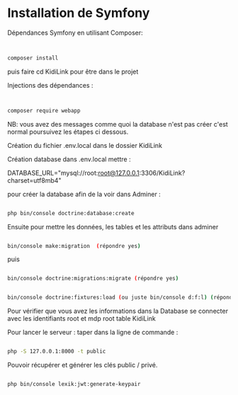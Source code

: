 
# Installation de Symfony

Dépendances Symfony en utilisant Composer:

```bash


composer install


```

puis faire cd KidiLink pour être dans le projet

Injections des dépendances :

```bash


composer require webapp


```

NB: vous avez des messages comme quoi la database n'est pas créer c'est normal poursuivez les étapes ci dessous.

Création du fichier .env.local dans le dossier KidiLink

Création database dans .env.local mettre :

DATABASE_URL="mysql://root:root@127.0.0.1:3306/KidiLink?charset=utf8mb4"

pour créer la database afin de la voir dans Adminer :

```bash

php bin/console doctrine:database:create

```

Ensuite pour mettre les données, les tables et les attributs dans adminer

```bash

bin/console make:migration  (répondre yes)

```

puis

```bash

bin/console doctrine:migrations:migrate (répondre yes)


```

```bash

bin/console doctrine:fixtures:load (ou juste bin/console d:f:l) (répondreyes)

```

Pour vérifier que vous avez les informations dans la Database se connecter avec les identifiants root et mdp root table KidiLink

Pour lancer le serveur : taper dans la ligne de commande :

```bash

php -S 127.0.0.1:8000 -t public

```

Pouvoir récupérer et générer les clés public / privé.

```bash

php bin/console lexik:jwt:generate-keypair

```

<!-- config/packages/security.yaml
access_control:
    - { path: ^/login_check, roles: IS_AUTHENTICATED_ANONYMOUSLY }
    - { path: ^/api/me/classes, roles: IS_AUTHENTICATED_FULLY }

 #[Route('/api/me/classes', methods:['GET'])]
public function getParentClasses() {
    // Je peux récupérer l'utilisateur courant via
    $user = $this->getUser();

    $classes = $user->getClasses();

   // return json response etc.
} -->
